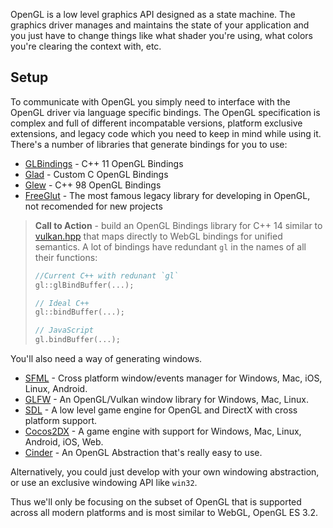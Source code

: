 OpenGL is a low level graphics API designed as a state machine. The graphics driver manages and maintains the state of your application and you just have to change things like what shader you're using, what colors you're clearing the context with, etc.

## Setup

To communicate with OpenGL you simply need to interface with the OpenGL driver via language specific bindings. The OpenGL specification is complex and full of different incompatable versions, platform exclusive extensions, and legacy code which you need to keep in mind while using it. There's a number of libraries that generate bindings for you to use:

- [GLBindings](https://github.com/ghisvail/glbinding) - C++ 11 OpenGL Bindings
- [Glad](https://github.com/Dav1dde/glad) - Custom C OpenGL Bindings
- [Glew](https://github.com/nigels-com/glew) - C++ 98 OpenGL Bindings
- [FreeGlut](https://github.com/dcnieho/FreeGLUT) - The most famous legacy library for developing in OpenGL, not recomended for new projects

> **Call to Action** - build an OpenGL Bindings library for C++ 14 similar to [vulkan.hpp](https://github.com/KhronosGroup/Vulkan-Hpp) that maps directly to WebGL bindings for unified semantics. A lot of bindings have redundant `gl` in the names of all their functions:
> ```cpp
> //Current C++ with redunant `gl`
> gl::glBindBuffer(...);
>
> // Ideal C++
> gl::bindBuffer(...);
>
> // JavaScript
> gl.bindBuffer(...);
> ```

You'll also need a way of generating windows.

- [SFML](https://github.com/SFML/SFML) - Cross platform window/events manager for Windows, Mac, iOS, Linux, Android.
- [GLFW](https://github.com/glfw/glfw) - An OpenGL/Vulkan window library for Windows, Mac, Linux.
- [SDL](https://www.libsdl.org/) - A low level game engine for OpenGL and DirectX with cross platform support.
- [Cocos2DX](https://github.com/cocos2d/cocos2d-x) - A game engine with support for Windows, Mac, Linux, Android, iOS, Web.
- [Cinder](https://libcinder.org/) - An OpenGL Abstraction that's really easy to use.

Alternatively, you could just develop with your own windowing abstraction, or use an exclusive windowing API like `win32`.

Thus we'll only be focusing on the subset of OpenGL that is supported across all modern platforms and is most similar to WebGL, OpenGL ES 3.2.
